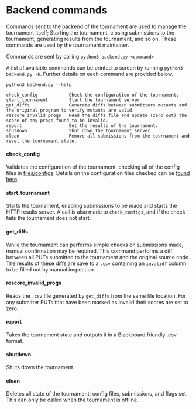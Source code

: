 # Backend commands
Commands sent to the backend of the tournament are used to manage the tournament itself; Starting the tournament, 
closing submissions to the tournament, generating results from the tournament, and so on. These commands are used 
by the tournament maintainer.

Commands are sent by calling `python3 backend.py <command>`

A list of available commands can be printed to screen by running `python3 backend.py -h`. Further details on each 
command are provided below.

	python3 backend.py --help
	
    check_config            Check the configuration of the tournament.
    start_tournament        Start the tournament server
    get_diffs               Generate diffs between submitters mutants and the original program to verify mutants are valid.
    rescore_invalid_progs   Read the diffs file and update (zero out) the score of any progs found to be invalid.
    report                  Get the results of the tournament.
    shutdown                Shut down the tournament server
    clean                   Remove all submissions from the tournament and reset the tournament state.
    

#### check\_config  
Validates the configuration of the tournament, checking all of the config files in [files/configs](../tournament/state/config). 
Details on the configuration files checked can be [found here](../tournament/config/README.md)

#### start\_tournament  
Starts the tournament, enabling submissions to be made and starts the HTTP results server. A call is also made to 
`check_configs`, and if the check fails the tournament does not start.

#### get\_diffs  
While the tournament can performs simple checks on submissions made, manual confirmation may be required. 
This command performs a diff between all PUTs submitted to the tournament and the original source code. 
The results of these diffs are save to a `.csv` containing an `invalid?` column to be filled out by manual inspection.

#### rescore\_invalid\_progs  
Reads the `.csv` file generated by `get_diffs` from the same file location. For any submitter PUTs that have 
been marked as invalid their scores are set to zero.

#### report  
Takes the tournament state and outputs it in a Blackboard friendly .csv format.

#### shutdown  
Shuts down the tournament.

#### clean  
Deletes all state of the tournament; config files, submissions, and flags set. 
This can only be called when the tournament is offline.
